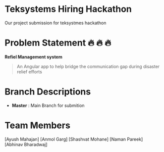 # Teksystems Hiring Hackathon

Our project submission for teksystmes hackathon

# Problem Statement :fire: :fire: :fire:
**Refiel Management system**
>  An Angular app to help bridge the communication gap during disaster relief efforts

# Branch Descriptions
*  **Master** : Main Branch for submition


# Team Members
[Ayush Mahajan] [Anmol Garg] [Shashvat Mohane] [Naman Pareek] [Abhinav Bharadwaj]
